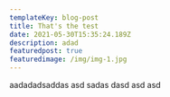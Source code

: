 ```yaml
---
templateKey: blog-post
title: That's the test
date: 2021-05-30T15:35:24.189Z
description: adad
featuredpost: true
featuredimage: /img/img-1.jpg
---
```

aadadadsaddas asd sadas dasd asd asd